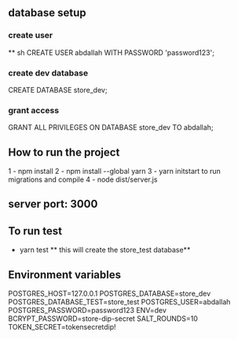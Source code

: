 
## database setup

### create user
** sh
CREATE USER abdallah WITH PASSWORD 'password123';
### create dev database
CREATE DATABASE store_dev;
### grant access
GRANT ALL PRIVILEGES ON DATABASE store_dev TO abdallah;

## How to run the project
1 - npm install
2 - npm install --global yarn
3 - yarn initstart to run migrations and compile
4 - node dist/server.js

## server port: 3000

## To run test
- yarn test
** this will create the store_test database**

## Environment variables
POSTGRES_HOST=127.0.0.1
POSTGRES_DATABASE=store_dev
POSTGRES_DATABASE_TEST=store_test
POSTGRES_USER=abdallah
POSTGRES_PASSWORD=password123
ENV=dev
BCRYPT_PASSWORD=store-dip-secret
SALT_ROUNDS=10
TOKEN_SECRET=tokensecretdip!
